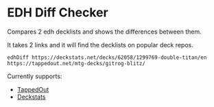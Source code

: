 # EDH Diff Checker

Compares 2 edh decklists and shows the differences between them.

It takes 2 links and it will find the decklists on popular deck repos.

`edhDiff https://deckstats.net/decks/62058/1299769-double-titan/en https://tappedout.net/mtg-decks/gitrog-blitz/`

Currently supports:
- [TappedOut](https://tappedout.net)
- [Deckstats](https://deckstats.net)
